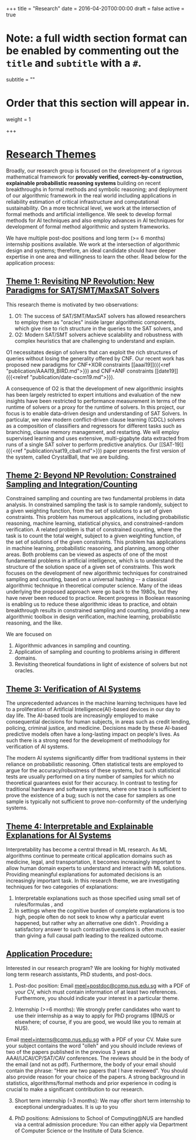 +++
title = "Research"
date = 2016-04-20T00:00:00
draft = false
active = true


# Note: a full width section format can be enabled by commenting out the `title` and `subtitle` with a `#`.
subtitle = ""

# Order that this section will appear in.
weight = 1

+++

# <u> __Research Themes__ </u>

Broadly, our research group is focused on the development of a rigorous mathematical framework for <b> provably verified, correct-by-construction, explainable probabilistic reasoning systems </b> building on recent breakthroughs in formal methods and symbolic reasoning; and deployment of our algorithmic framework in the real world including applications in reliability estimation of critical infrastructure and computational sustainability. On a more technical level, we work at the intersection of formal methods and artificial intelligence. We seek to develop formal methods for AI techniques and also employ advances in AI techniques for development of formal method algorithmic and system frameworks. 

We have multiple post-doc positions and long term (>= 6 months) internship positions available. We work at the intersection of algorithmic design and systems; therefore, an ideal candidate should have deeper expertise in one area and willingness to learn the other. Read below for the application process:


## <u> __Theme 1: Revisiting NP Revolution: New Paradigms for SAT/SMT/MaxSAT Solvers__ </u>

This research theme is motivated by two observations:

1. O1: The success of SAT/SMT/MaxSAT solvers has allowed researchers to employ them as "oracles" inside larger algorithmic components, which give rise to rich structure in the queries to the SAT solvers, and
2. O2: Modern SAT/SMT solvers achieve scalability and robustness with complex heuristics that are challenging to understand and explain. 

O1 necessitates design of solvers that can exploit the rich structures of queries without losing the generality offered by CNF. Our recent work has proposed new paradigms for CNF+XOR constraints
[[aaai19]]({{<ref "publication/AAAI19_BIRD.md">}}) and CNF+ANF constraints [[date19]]({{<relref "publication/date-cscm19.md">}}). 

A consequence of O2 is that the development of new algorithmic insights has been largely restricted to expert intuitions and evaluation of the new insights have been restricted to performance measurement in terms of the runtime of solvers or a proxy for the runtime of solvers. In this project, our focus is to enable data-driven design and understanding of SAT Solvers. In particular, we view modern conflict-driven clause learning (CDCL) solvers as a composition of classifiers and regressors for different tasks such as branching, clause memory management, and restarting. We  will employ supervised learning and uses extensive, multi-gigabyte data extracted from runs of a single SAT solver to perform predictive analytics. Our [[SAT-19]]({{<ref "publication/sat19_cball.md">}}) paper presents the first version of the system, called CrystalBall, that we are building. 

 

## <u> __Theme 2: Beyond NP Revolution: Constrained Sampling and Integration/Counting__ </u>

Constrained sampling and counting are two fundamental problems in data analysis. In constrained sampling the task is to sample randomly, subject to a given weighting function, from the set of solutions to a set of given constraints. This problem has numerous applications, including probabilistic reasoning, machine learning, statistical physics, and constrained-random verification. A related problem is that of constrained counting, where the task is to count the total weight, subject to a given weighting function, of the set of solutions of the given constraints. This problem has applications in machine learning, probabilistic reasoning, and planning, among other areas. Both problems can be viewed as aspects of one of the most fundamental problems in artificial intelligence, which is to understand the structure of the solution space of a given set of constraints. This work focuses on the development of new algorithmic techniques for constrained sampling and counting, based on a universal hashing -- a classical algorithmic technique in theoretical computer science. Many of the ideas underlying the proposed approach were go back to the 1980s, but they have never been reduced to practice. Recent progress in Boolean reasoning is enabling us to reduce these algorithmic ideas to practice, and obtain breakthrough results in constrained sampling and counting, providing a new algorithmic toolbox in design verification, machine learning, probabilistic reasoning, and the like. 

We are focused on

1. Algorithmic advances in sampling and counting.
2. Application of sampling and counting to problems arising in different domains.
3. Revisiting theoretical foundations in light of existence of solvers but not oracles. 


## <u> __Theme 3: Verification of AI Systems__ </u>

The unprecedented advances in the machine learning techniques have led to a proliferation of Artificial Intelligence(AI)-based devices in our day to day life. The AI-based tools are increasingly employed to make consequential decisions for human subjects, in areas such as credit lending, policing, criminal justice, and medicine. Decisions made by these AI-based predictive models often have a long-lasting impact on people's lives. As such there is a strong need for the development of methodology for verification of AI systems. 

The modern AI systems significantly differ from traditional systems in their reliance on probabilistic reasoning.  Often statistical tests are employed to argue for the accuracy/robustness of these systems, but such statistical tests are usually performed on a tiny number of samples for which no theoretical guarantees exist for their accuracy. In contrast to testing for traditional hardware and software systems, where one trace is sufficient to prove the existence of a bug; such is not the case for samplers as one sample is typically not sufficient to prove non-conformity of the underlying systems. 


## <u> __Theme 4: Interpretable and Explainable Explanations for AI Systems__ </u>

Interpretability has become a central thread in ML research. As ML algorithms
continue to permeate critical application domains such as medicine, legal, and
transportation, it becomes increasingly important to allow human domain experts to
understand and interact with ML solutions. Providing meaningful explanations for automated
decisions is an increasingly important task. In this research theme, we are investigating techniques for two categories of explanations:

1. Interpretable explanations such as those specified using small set of rules/formulas , and
2. In settings where the cognitive burden of complete explanations is too high, people often do not seek to know why
a particular event happened, but rather why an alternative one
didn’t . Providing a satisfactory answer to such
contrastive questions is often much easier than giving a full
causal path leading to the realized outcome. 

## <u> __**Application Procedure:**__ </u>

Interested in our research program? We are looking for highly motivated long term research assistants, PhD students, and post-docs. 

1. Post-doc position: Email [meel+postdoc@comp.nus.edu.sg](mailto:meel+postdoc@comp.nus.edu.sg) with a PDF of your CV, which must contain information of at least two references. Furthermore, you should indicate your interest in a particular theme. 

2. Internship (>=6 months): We strongly prefer candidates who want to use their internship as a way to apply for PhD programs (@NUS or elsewhere; of course, if you are good, we would like you to remain at NUS). 

Email [meel+interns@comp.nus.edu.sg](meel+interns@comp.nus.edu.sg) with a PDF of your CV. Make sure your subject contains the word "olleh" and you should include reviews of two of the papers published in the previous 3 years at AAAI/IJCAI/CP/SAT/CAV conferences. The reviews should be in the body of the email (and not as pdf). Furthermore, the body of your email should contain the phrase: "Here are two papers that I have reviewed". You should also provide reason for your choice of the papers. A strong background in statistics, algorithms/formal methods and prior experience in coding is crucial to make a significant contribution to our research.

3. Short term internship (=3 months): We may offer short term internship to exceptional undergraduates. It is up to you
 
4. PhD positions: Admissions to School of Computing@NUS are handled via a central admission procedure: You can either apply via Department of Computer Science or the Institute of Data Science. 

